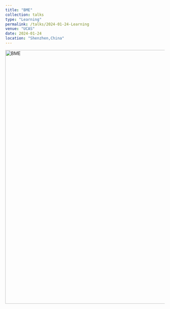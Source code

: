 ```yaml
---
title: "BME"
collection: talks
type: "Learning"
permalink: /talks/2024-01-24-Learning
venue: "UCAS"
date: 2024-01-24
location: "Shenzhen,China"
---
```


<img src="/images/BME.jpg" alt="BME" title="BME" width="800" >  